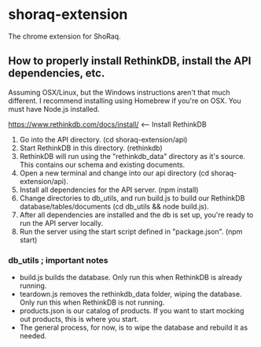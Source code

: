 # shoraq-extension

The chrome extension for ShoRaq.

## How to properly install RethinkDB, install the API dependencies, etc.

Assuming OSX/Linux, but the Windows instructions aren't that much different.
I recommend installing using Homebrew if you're on OSX.
You must have Node.js installed.

https://www.rethinkdb.com/docs/install/ <-- Install RethinkDB

1. Go into the API directory. (cd shoraq-extension/api)
2. Start RethinkDB in this directory. (rethinkdb)
3. RethinkDB will run using the "rethinkdb_data" directory as it's source. This contains our schema and existing documents.
4. Open a new terminal and change into our api directory (cd shoraq-extension/api).
5. Install all dependencies for the API server. (npm install)
6. Change directories to db_utils, and run build.js to build our RethinkDB database/tables/documents (cd db_utils && node build.js).
7. After all dependencies are installed and the db is set up, you're ready to run the API server locally.
8. Run the server using the start script defined in "package.json". (npm start)

### db_utils ; important notes
- build.js builds the database. Only run this when RethinkDB is already running.
- teardown.js removes the rethinkdb_data folder, wiping the database. Only run this when RethinkDB is not running.
- products.json is our catalog of products. If you want to start mocking out products, this is where you start.
- The general process, for now, is to wipe the database and rebuild it as needed.